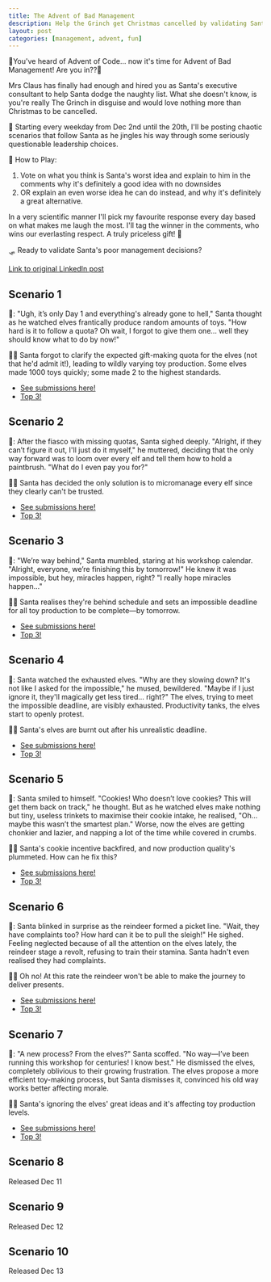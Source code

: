 ```yaml
---
title: The Advent of Bad Management
description: Help the Grinch get Christmas cancelled by validating Santa's bad management choices.
layout: post
categories: [management, advent, fun]
---
```


🎄You've heard of Advent of Code... now it's time for Advent of Bad Management! Are you in??🎄

Mrs Claus has finally had enough and hired you as Santa's executive consultant to help Santa dodge the naughty list. What she doesn't know, is you're really The Grinch in disguise and would love nothing more than Christmas to be cancelled.

🔔 Starting every weekday from Dec 2nd until the 20th, I'll be posting chaotic scenarios that follow Santa as he jingles his way through some seriously questionable leadership choices.

🎅 How to Play:
1. Vote on what you think is Santa's worst idea and explain to him in the comments why it's definitely a good idea with no downsides
3. OR explain an even worse idea he can do instead, and why it's definitely a great alternative.

In a very scientific manner I'll pick my favourite response every day based on what makes me laugh the most. I'll tag the winner in the comments, who wins our everlasting respect. A truly priceless gift! 🎁

🛷 Ready to validate Santa's poor management decisions?

[Link to original LinkedIn post](https://www.linkedin.com/feed/update/urn:li:activity:7267880468044255232/)

## Scenario 1

🎅: "Ugh, it’s only Day 1 and everything's already gone to hell," Santa thought as he watched elves frantically produce random amounts of toys. "How hard is it to follow a quota? Oh wait, I forgot to give them one… well they should know what to do by now!"

🤦‍♀️ Santa forgot to clarify the expected gift-making quota for the elves (not that he'd admit it!), leading to wildly varying toy production. Some elves made 1000 toys quickly; some made 2 to the highest standards.

* [See submissions here!](https://www.linkedin.com/feed/update/urn:li:activity:7269275673981071361/)
* [Top 3!](https://www.linkedin.com/posts/outragedpinkracoon_adventofbadmanagement-festivefun-management-activity-7269442677656489985-Oslv)

## Scenario 2
🎅: After the fiasco with missing quotas, Santa sighed deeply. "Alright, if they can’t figure it out, I'll just do it myself," he muttered, deciding that the only way forward was to loom over every elf and tell them how to hold a paintbrush. "What do I even pay you for?"

🤦‍♀️ Santa has decided the only solution is to micromanage every elf since they clearly can't be trusted.

* [See submissions here!](https://www.linkedin.com/posts/outragedpinkracoon_adventofbadmanagement-festivefun-management-activity-7269648005979377667-fi1w?utm_source=share&utm_medium=member_desktop)
* [Top 3!](https://www.linkedin.com/feed/update/urn:li:activity:7269812867544109056/)

## Scenario 3
🎅: "We’re way behind," Santa mumbled, staring at his workshop calendar. "Alright, everyone, we’re finishing this by tomorrow!" He knew it was impossible, but hey, miracles happen, right? "I really hope miracles happen..." 

🤦‍♀️ Santa realises they're behind schedule and sets an impossible deadline for all toy production to be complete—by tomorrow.

* [See submissions here!](https://www.linkedin.com/posts/outragedpinkracoon_adventofbadmanagement-festivefun-management-activity-7270004685858578433-B3h6?utm_source=share&utm_medium=member_desktop)
* [Top 3!](https://www.linkedin.com/feed/update/urn:li:share:7270141042966835203/)

## Scenario 4
🎅: Santa watched the exhausted elves. "Why are they slowing down? It's not like I asked for the impossible," he mused, bewildered. "Maybe if I just ignore it, they'll magically get less tired... right?" The elves, trying to meet the impossible deadline, are visibly exhausted. Productivity tanks, the elves start to openly protest.

🤦‍♀️ Santa's elves are burnt out after his unrealistic deadline.

* [See submissions here!](https://www.linkedin.com/feed/update/urn:li:activity:7270363660512854016/)
* [Top 3!](https://www.linkedin.com/feed/update/urn:li:activity:7270534516031512576/)

## Scenario 5
🎅: Santa smiled to himself. "Cookies! Who doesn’t love cookies? This will get them back on track," he thought. But as he watched elves make nothing but tiny, useless trinkets to maximise their cookie intake, he realised, "Oh... maybe this wasn’t the smartest plan." Worse, now the elves are getting chonkier and lazier, and napping a lot of the time while covered in crumbs.

🤦‍♀️ Santa's cookie incentive backfired, and now production quality's plummeted. How can he fix this?

* [See submissions here!](https://www.linkedin.com/feed/update/urn:li:activity:7270739297299845121/)
* [Top 3!](https://www.linkedin.com/feed/update/urn:li:activity:7270897946445975552/)

## Scenario 6

🎅: Santa blinked in surprise as the reindeer formed a picket line. "Wait, they have complaints too? How hard can it be to pull the sleigh!" He sighed. Feeling neglected because of all the attention on the elves lately, the reindeer stage a revolt, refusing to train their stamina. Santa hadn't even realised they had complaints.

🤦‍♀️ Oh no! At this rate the reindeer won't be able to make the journey to deliver presents.

* [See submissions here!](https://www.linkedin.com/feed/update/urn:li:activity:7271813667967406080/)
* [Top 3!](https://www.linkedin.com/feed/update/urn:li:share:7272003384981835777/)

## Scenario 7
🎅:  "A new process? From the elves?" Santa scoffed. "No way—I’ve been running this workshop for centuries! I know best." He dismissed the elves, completely oblivious to their growing frustration. The elves propose a more efficient toy-making process, but Santa dismisses it, convinced his old way works better affecting morale.

🤦‍♀️ Santa's ignoring the elves' great ideas and it's affecting toy production levels.


* [See submissions here!](https://www.linkedin.com/posts/outragedpinkracoon_management-leadership-adventofbadmanagement-activity-7272184465005674498-tpsh?utm_source=share&utm_medium=member_desktop)
* [Top 3!](https://www.linkedin.com/feed/update/urn:li:share:7272328293821952000/)

## Scenario 8
Released Dec 11

## Scenario 9
Released Dec 12

## Scenario 10
Released Dec 13

